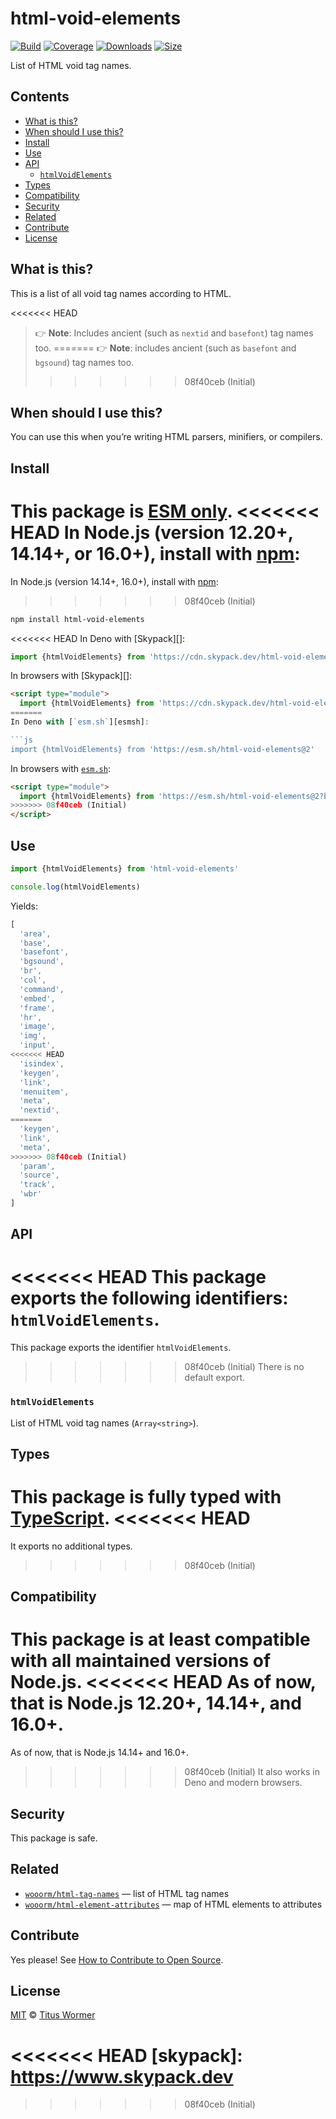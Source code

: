 # html-void-elements

[![Build][build-badge]][build]
[![Coverage][coverage-badge]][coverage]
[![Downloads][downloads-badge]][downloads]
[![Size][size-badge]][size]

List of HTML void tag names.

## Contents

*   [What is this?](#what-is-this)
*   [When should I use this?](#when-should-i-use-this)
*   [Install](#install)
*   [Use](#use)
*   [API](#api)
    *   [`htmlVoidElements`](#htmlvoidelements)
*   [Types](#types)
*   [Compatibility](#compatibility)
*   [Security](#security)
*   [Related](#related)
*   [Contribute](#contribute)
*   [License](#license)

## What is this?

This is a list of all void tag names according to HTML.

<<<<<<< HEAD
> 👉 **Note**: Includes ancient (such as `nextid` and `basefont`) tag names too.
=======
> 👉 **Note**: includes ancient (such as `basefont` and `bgsound`) tag names
> too.
>>>>>>> 08f40ceb (Initial)

## When should I use this?

You can use this when you’re writing HTML parsers, minifiers, or compilers.

## Install

This package is [ESM only][esm].
<<<<<<< HEAD
In Node.js (version 12.20+, 14.14+, or 16.0+), install with [npm][]:
=======
In Node.js (version 14.14+, 16.0+), install with [npm][]:
>>>>>>> 08f40ceb (Initial)

```sh
npm install html-void-elements
```

<<<<<<< HEAD
In Deno with [Skypack][]:

```js
import {htmlVoidElements} from 'https://cdn.skypack.dev/html-void-elements@2?dts'
```

In browsers with [Skypack][]:

```html
<script type="module">
  import {htmlVoidElements} from 'https://cdn.skypack.dev/html-void-elements@2?min'
=======
In Deno with [`esm.sh`][esmsh]:

```js
import {htmlVoidElements} from 'https://esm.sh/html-void-elements@2'
```

In browsers with [`esm.sh`][esmsh]:

```html
<script type="module">
  import {htmlVoidElements} from 'https://esm.sh/html-void-elements@2?bundle'
>>>>>>> 08f40ceb (Initial)
</script>
```

## Use

```js
import {htmlVoidElements} from 'html-void-elements'

console.log(htmlVoidElements)
```

Yields:

```js
[
  'area',
  'base',
  'basefont',
  'bgsound',
  'br',
  'col',
  'command',
  'embed',
  'frame',
  'hr',
  'image',
  'img',
  'input',
<<<<<<< HEAD
  'isindex',
  'keygen',
  'link',
  'menuitem',
  'meta',
  'nextid',
=======
  'keygen',
  'link',
  'meta',
>>>>>>> 08f40ceb (Initial)
  'param',
  'source',
  'track',
  'wbr'
]
```

## API

<<<<<<< HEAD
This package exports the following identifiers: `htmlVoidElements`.
=======
This package exports the identifier `htmlVoidElements`.
>>>>>>> 08f40ceb (Initial)
There is no default export.

### `htmlVoidElements`

List of HTML void tag names (`Array<string>`).

## Types

This package is fully typed with [TypeScript][].
<<<<<<< HEAD
=======
It exports no additional types.
>>>>>>> 08f40ceb (Initial)

## Compatibility

This package is at least compatible with all maintained versions of Node.js.
<<<<<<< HEAD
As of now, that is Node.js 12.20+, 14.14+, and 16.0+.
=======
As of now, that is Node.js 14.14+ and 16.0+.
>>>>>>> 08f40ceb (Initial)
It also works in Deno and modern browsers.

## Security

This package is safe.

## Related

*   [`wooorm/html-tag-names`](https://github.com/wooorm/html-tag-names)
    — list of HTML tag names
*   [`wooorm/html-element-attributes`](https://github.com/wooorm/html-element-attributes)
    — map of HTML elements to attributes

## Contribute

Yes please!
See [How to Contribute to Open Source][contribute].

## License

[MIT][license] © [Titus Wormer][author]

<!-- Definition -->

[build-badge]: https://github.com/wooorm/html-void-elements/workflows/main/badge.svg

[build]: https://github.com/wooorm/html-void-elements/actions

[coverage-badge]: https://img.shields.io/codecov/c/github/wooorm/html-void-elements.svg

[coverage]: https://codecov.io/github/wooorm/html-void-elements

[downloads-badge]: https://img.shields.io/npm/dm/html-void-elements.svg

[downloads]: https://www.npmjs.com/package/html-void-elements

[size-badge]: https://img.shields.io/bundlephobia/minzip/html-void-elements.svg

[size]: https://bundlephobia.com/result?p=html-void-elements

[npm]: https://docs.npmjs.com/cli/install

<<<<<<< HEAD
[skypack]: https://www.skypack.dev
=======
[esmsh]: https://esm.sh
>>>>>>> 08f40ceb (Initial)

[license]: license

[author]: https://wooorm.com

[esm]: https://gist.github.com/sindresorhus/a39789f98801d908bbc7ff3ecc99d99c

[typescript]: https://www.typescriptlang.org

[contribute]: https://opensource.guide/how-to-contribute/
